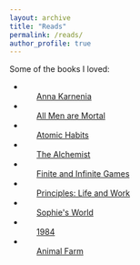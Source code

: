 ```yaml
---
layout: archive
title: "Reads"
permalink: /reads/
author_profile: true
---
```


Some of the books I loved:

- <ul><a href="{{ site.baseurl }}/reads/anna_karnenia">Anna Karnenia</a></ul>
- <ul><a href="{{ site.baseurl }}/reads/all_men_are_mortal">All Men are Mortal</a></ul>
- <ul><a href="{{ site.baseurl }}/reads/atomic_habits">Atomic Habits</a></ul>
- <ul><a href="{{ site.baseurl }}/reads/the_alchemist">The Alchemist</a></ul>
- <ul><a href="{{ site.baseurl }}/reads/finite_and_infinite_games">Finite and Infinite Games</a></ul>
- <ul><a href="{{ site.baseurl }}/reads/principles_life_and_work">Principles: Life and Work</a></ul>
- <ul><a href="{{ site.baseurl }}/reads/sophies_world">Sophie's World</a></ul>
- <ul><a href="{{ site.baseurl }}/reads/1984">1984</a></ul>
- <ul><a href="{{ site.baseurl }}/reads/animal_farm">Animal Farm</a></ul>
